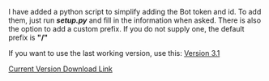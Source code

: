 
I have added a python script to simplify adding the Bot token and id. To add them, just run ***setup.py*** and fill in the information when asked. There is also the option to add a custom prefix. If you do not supply one, the default prefix is **"/"**

If you want to use the last working version, use this: [Version 3.1](https://github.com/HyperNebula/Cookie-Bot/releases/download/v3.0/v3.0-PythonFiles.zip)

[Current Version Download Link](https://github.com/The-Canadians-Friend/Cookie-Bot/archive/master.zip)

